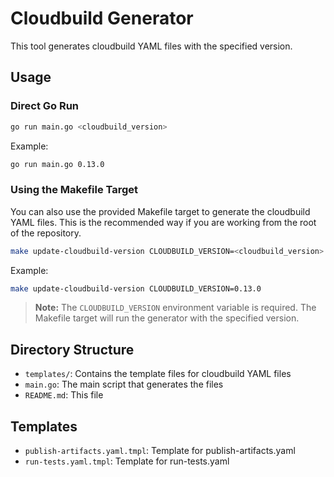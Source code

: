 # Cloudbuild Generator

This tool generates cloudbuild YAML files with the specified version.

## Usage

### Direct Go Run

```bash
go run main.go <cloudbuild_version>
```

Example:
```bash
go run main.go 0.13.0
```

### Using the Makefile Target

You can also use the provided Makefile target to generate the cloudbuild YAML files. This is the recommended way if you are working from the root of the repository.

```bash
make update-cloudbuild-version CLOUDBUILD_VERSION=<cloudbuild_version>
```

Example:
```bash
make update-cloudbuild-version CLOUDBUILD_VERSION=0.13.0
```

> **Note:** The `CLOUDBUILD_VERSION` environment variable is required. The Makefile target will run the generator with the specified version.

## Directory Structure

- `templates/`: Contains the template files for cloudbuild YAML files
- `main.go`: The main script that generates the files
- `README.md`: This file

## Templates

- `publish-artifacts.yaml.tmpl`: Template for publish-artifacts.yaml
- `run-tests.yaml.tmpl`: Template for run-tests.yaml 